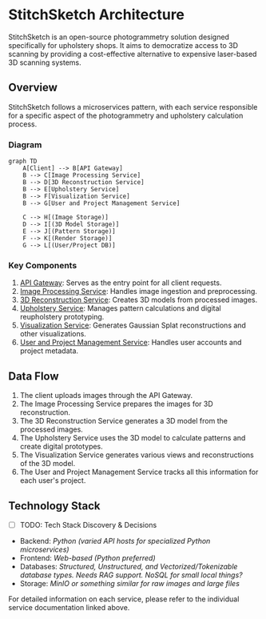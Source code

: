 # StitchSketch Architecture

StitchSketch is an open-source photogrammetry solution designed specifically for upholstery shops. It aims to democratize access to 3D scanning by providing a cost-effective alternative to expensive laser-based 3D scanning systems.

## **Overview**

StitchSketch follows a microservices pattern, with each service responsible for a specific aspect of the photogrammetry and upholstery calculation process.

### Diagram

```mermaid
graph TD
    A[Client] --> B[API Gateway]
    B --> C[Image Processing Service]
    B --> D[3D Reconstruction Service]
    B --> E[Upholstery Service]
    B --> F[Visualization Service]
    B --> G[User and Project Management Service]

    C --> H[(Image Storage)]
    D --> I[(3D Model Storage)]
    E --> J[(Pattern Storage)]
    F --> K[(Render Storage)]
    G --> L[(User/Project DB)]
```

### Key Components

1. [API Gateway](api_gateway.md): Serves as the entry point for all client requests.
2. [Image Processing Service](image_processing_service.md): Handles image ingestion and preprocessing.
3. [3D Reconstruction Service](reconstruction_service.md): Creates 3D models from processed images.
4. [Upholstery Service](upholstery_service.md): Manages pattern calculations and digital reupholstery prototyping.
5. [Visualization Service](visualization_service.md): Generates Gaussian Splat reconstructions and other visualizations.
6. [User and Project Management Service](user_project_service.md): Handles user accounts and project metadata.

## Data Flow

1. The client uploads images through the API Gateway.
2. The Image Processing Service prepares the images for 3D reconstruction.
3. The 3D Reconstruction Service generates a 3D model from the processed images.
4. The Upholstery Service uses the 3D model to calculate patterns and create digital prototypes.
5. The Visualization Service generates various views and reconstructions of the 3D model.
6. The User and Project Management Service tracks all this information for each user's project.

## Technology Stack

- [ ] TODO: Tech Stack Discovery & Decisions

- Backend: *Python (varied API hosts for specialized Python microservices)*
- Frontend: *Web-based (Python preferred)*
- Databases: *Structured, Unstructured, and Vectorized/Tokenizable database types. Needs RAG support. NoSQL for small local things?*
- Storage: *MinIO or something similar for raw images and large files*

For detailed information on each service, please refer to the individual service documentation linked above.
